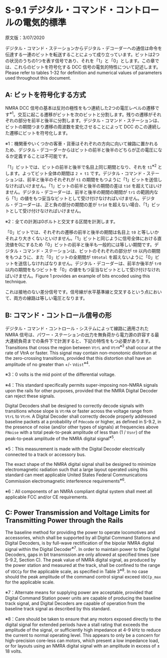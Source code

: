 # S-9.1 デジタル・コマンド・コントロールの電気的標準

原文版：3/07/2020

デジタル・コマンド・ステーションからデジタル・デコーダーへの通信は命令を伝達する一連のビットを転送することによって成り立っています。ビットは2つの状況のうちの1つを表す信号であり、それを「1」と「0」とします。この章では、これらのビットを符号化する DCC 信号の電気的特性について記述します。Please refer to tables 1-32 for definition and numerical values of parameters used throughout this document.

## A: ビットを符号化する方式

NMRA DCC 信号の基本は反対の極性をもつ連続した2つの電圧レベルの遷移です<sup>※1</sup>。交互に起こる遷移がビットを次のビットと分割します。残りの遷移がそれぞれの部分を前半と後半に分割します。デジタル・コマンド・ステーションは、ビットの期間つまり遷移の周波数を変化させることによって DCC のこの連続した遷移にビットを符号化します。

※1：機関車やいくつかの客車・貨車はそれぞれの方向に向いて線路に置かれるため、デジタル・デコーダーからはビットの前半と後半のどちらが正の電圧になるか定義することは不可能です。

「1」ビットでは、ビットの前半と後半で名目上同じ期間となり、それを `t1`<sup>※2</sup> とします。よってビット全体の期間は `2 × t1` です。デジタル・コマンド・ステーションは、前半と後半のそれぞれが `t1` の期間をもつように「1」ビットを送信しなければいけません。「1」ビットの前半と後半の期間の差は `t1d` を超えてはいけません。デジタル・デコーダーは、前半と後半の期間の期間が `tr1` の範囲内なら「1」の値をもつ妥当なビットとして受け付けなければいけません。デジタル・デコーダーは、正と負の部分の期間の差が `tr1d` を超えない場合、「1」ビットとして受け付けなければいけません。

※2：全ての計測は0ボルトと交叉する区間を計測します。

「0」ビットでは、それぞれの遷移の前半と後半の期間は名目上 `t0` と等しいかそれより大きくないといけません。「1」ビットと同じように信号全体における直流値を0にするため「0」ビットの前半と後半も一般的には等しい期間です。デジタル・コマンド・ステーションは、ビットのそれぞれの部分が `t0` 以内の期間をもつように、また「0」ビットの全期間が `t0total` を超えないように「0」ビットを送信しなければなりません。デジタル・デコーダーは、前半か後半が `tr0` 以内の期間をもつビットを「0」の値をもつ妥当なビットとして受け付けなければいけません。Figure 1 provides an example of bits encoded using this technique.

これは接地のない差分信号です。信号線が水平基準線と交叉するという点において、両方の線路は等しい電圧となります。

## B: コマンド・コントロール信号の形

デジタル・コマンド・コントロール・システムによって線路に適用された NMRA 信号は、パワー・ステーションの出力を無負荷から電力源の許容する最大連続負荷までの条件下で計測すると、下記の特性をもつ必要があります。Transitions that cross the region between `VtrL` and `VtrH`<sup>※3</sup> shall occur at the rate of VtrA or faster. This signal may contain non-monotonic distortion at the zero-crossing transitions, provided that this distortion shall have an amplitude of no greater
than +/- `Vdist`<sup>※4</sup>.

※3：0 volts is the mid point of the differential voltage.

※4：This standard specifically permits super-imposing non-NMRA signals upon the rails for other purposes, provided that the NMRA Digital Decoder can reject these signals.

Digital Decoders shall be designed to correctly decode signals with transitions whose slope is `VtrRA` or faster across the voltage range from `VtrL` to `VtrH`. A Digital Decoder shall correctly decode properly addressed baseline packets at a probability of `Pdecode` or higher, as defined in S-9.2, in the presence of noise (and/or other types of signals) at frequencies above `FNoise` with a total peak-to-peak amplitude of less than (1 / `Vsnr`) of the peak-to-peak amplitude of the NMRA digital signal<sup>※5</sup>.

※5：This measurement is made with the Digital Decoder electrically connected to a track or accessory bus.

The exact shape of the NMRA digital signal shall be designed to minimize electromagnetic radiation such that a large layout operated using this standard can meet applicable United States Federal Communications Commission electromagnetic interference requirements<sup>※6</sup>.

※6：All components of an NMRA compliant digital system shall meet all applicable FCC and/or CE requirements.

## C: Power Transmission and Voltage Limits for Transmitting Power through the Rails

The baseline method for providing the power to operate locomotives and accessories, which shall be supported by all Digital Command Stations and Digital Decoders, is by full-wave rectification of the bipolar NMRA digital signal within the Digital Decoder<sup>※7</sup>. In order to maintain power to the Digital Decoders, gaps in bit transmission are only allowed at specified times (see S-9.2, Section C). The peak value of NMRA digital signal, as produced by the power station and measured at the track, shall be confined to the range of `VDCCp` for the applicable scale, as specified in Table 3<sup>※8</sup>. In no case should the peak amplitude of the command control signal exceed `VDCCp_max` for the applicable scale.

※7：Alternate means for supplying power are acceptable, provided that Digital Command Station power units are capable of producing the baseline track signal, and Digital Decoders are capable of operation from the baseline track signal as described by this standard.

※8：Care should be taken to ensure that any motors exposed directly to the digital signal for extended periods have a stall rating that exceeds the amplitude of the signal, or sufficiently high impedance at 4-9 kHz to reduce the current to normal operating level. This appears to only be a concern for high-precision core-less can motors, which present a low impedance load, or for layouts using an NMRA digital signal with an amplitude in excess of ± 18 volts.
